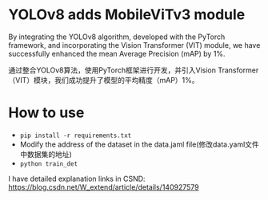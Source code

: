 YOLOv8 adds MobileViTv3 module
=========================

By integrating the YOLOv8 algorithm, developed with the PyTorch framework, and incorporating the Vision Transformer (VIT) module, we have successfully enhanced the mean Average Precision (mAP) by 1%.


通过整合YOLOv8算法，使用PyTorch框架进行开发，并引入Vision Transformer（VIT）模块，我们成功提升了模型的平均精度（mAP）1%。

# How to use
* `pip install -r requirements.txt `
* Modify the address of the dataset in the data.jaml file(修改data.yaml文件中数据集的地址)
* `python train_det `

I have detailed explanation links in CSND: https://blog.csdn.net/W_extend/article/details/140927579
